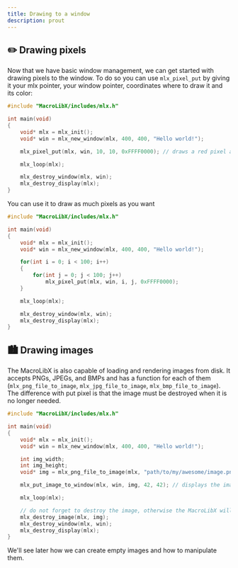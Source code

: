 ```yaml
---
title: Drawing to a window
description: prout
---
```


## ✏️ Drawing pixels
Now that we have basic window management, we can get started with drawing pixels to the window.
To do so you can use `mlx_pixel_put` by giving it your mlx pointer, your window pointer, coordinates where to draw it and its color:

```c
#include "MacroLibX/includes/mlx.h"

int main(void)
{
    void* mlx = mlx_init();
    void* win = mlx_new_window(mlx, 400, 400, "Hello world!");

    mlx_pixel_put(mlx, win, 10, 10, 0xFFFF0000); // draws a red pixel at x,y = 10,10

    mlx_loop(mlx);

    mlx_destroy_window(mlx, win);
    mlx_destroy_display(mlx);
}
```

You can use it to draw as much pixels as you want

```c
#include "MacroLibX/includes/mlx.h"

int main(void)
{
    void* mlx = mlx_init();
    void* win = mlx_new_window(mlx, 400, 400, "Hello world!");

    for(int i = 0; i < 100; i++)
    {
        for(int j = 0; j < 100; j++)
            mlx_pixel_put(mlx, win, i, j, 0xFFFF0000);
    }

    mlx_loop(mlx);

    mlx_destroy_window(mlx, win);
    mlx_destroy_display(mlx);
}
```

## 🏙️ Drawing images

The MacroLibX is also capable of loading and rendering images from disk. It accepts PNGs, JPEGs, and BMPs and has a function for each of them
(`mlx_png_file_to_image`, `mlx_jpg_file_to_image`, `mlx_bmp_file_to_image`).
The difference with put pixel is that the image must be destroyed when it is no longer needed.

```c
#include "MacroLibX/includes/mlx.h"

int main(void)
{
    void* mlx = mlx_init();
    void* win = mlx_new_window(mlx, 400, 400, "Hello world!");

    int img_width;
    int img_height;
    void* img = mlx_png_file_to_image(mlx, "path/to/my/awesome/image.png", &img_width, &img_height);

    mlx_put_image_to_window(mlx, win, img, 42, 42); // displays the image at x,y = 42,42

    mlx_loop(mlx);

    // do not forget to destroy the image, otherwise the MacroLibX will yell at you !
    mlx_destroy_image(mlx, img);
    mlx_destroy_window(mlx, win);
    mlx_destroy_display(mlx);
}
```

We'll see later how we can create empty images and how to manipulate them.

